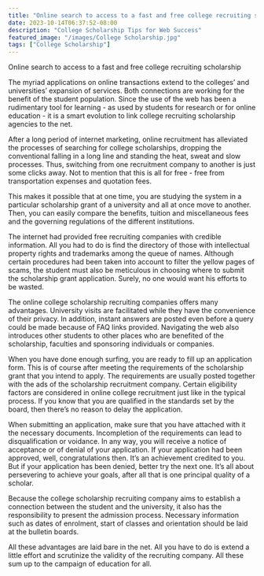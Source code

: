 ```yaml
---
title: "Online search to access to a fast and free college recruiting scholarship"
date: 2023-10-14T06:37:52-08:00
description: "College Scholarship Tips for Web Success"
featured_image: "/images/College Scholarship.jpg"
tags: ["College Scholarship"]
---
```


Online search to access to a fast and free college recruiting scholarship


The myriad applications on online transactions extend to the colleges’ and universities’ expansion of services. Both connections are working for the benefit of the student population. Since the use of the web has been a rudimentary tool for learning - as used by students for research or for online education - it is a smart evolution to link college recruiting scholarship agencies to the net. 

After a long period of internet marketing, online recruitment has alleviated the processes of searching for college scholarships, dropping the conventional falling in a long line and standing the heat, sweat and slow processes. Thus, switching from one recruitment company to another is just some clicks away. Not to mention that this is all for free - free from transportation expenses and quotation fees.

This makes it possible that at one time, you are studying the system in a particular scholarship grant of a university and all at once move to another. Then, you can easily compare the benefits, tuition and miscellaneous fees and the governing regulations of the different institutions.

The internet had provided free recruiting companies with credible information. All you had to do is find the directory of those with intellectual property rights and trademarks among the queue of names. Although certain procedures had been taken into account to filter the yellow pages of scams, the student must also be meticulous in choosing where to submit the scholarship grant application. Surely, no one would want his efforts to be wasted.

The online college scholarship recruiting companies offers many advantages. University visits are facilitated while they have the convenience of their privacy. In addition, instant answers are posted even before a query could be made because of FAQ links provided. Navigating the web also introduces other students to other places who are benefited of the scholarship, faculties and sponsoring individuals or companies.

When you have done enough surfing, you are ready to fill up an application form. This is of course after meeting the requirements of the scholarship grant that you intend to apply. The requirements are usually posted together with the ads of the scholarship recruitment company. Certain eligibility factors are considered in online college recruitment just like in the typical process. If you know that you are qualified in the standards set by the board, then there’s no reason to delay the application. 

When submitting an application, make sure that you have attached with it the necessary documents. Incompletion of the requirements can lead to disqualification or voidance. In any way, you will receive a notice of acceptance or of denial of your application. If your application had been approved, well, congratulations then. It’s an achievement credited to you. But if your application has been denied, better try the next one. It’s all about persevering to achieve your goals, after all that is one principal quality of a scholar.

Because the college scholarship recruiting company aims to establish a connection between the student and the university, it also has the responsibility to present the admission process. Necessary information such as dates of enrolment, start of classes and orientation should be laid at the bulletin boards.  

All these advantages are laid bare in the net. All you have to do is extend a little effort and scrutinize the validity of the recruiting company. All these sum up to the campaign of education for all.

 

